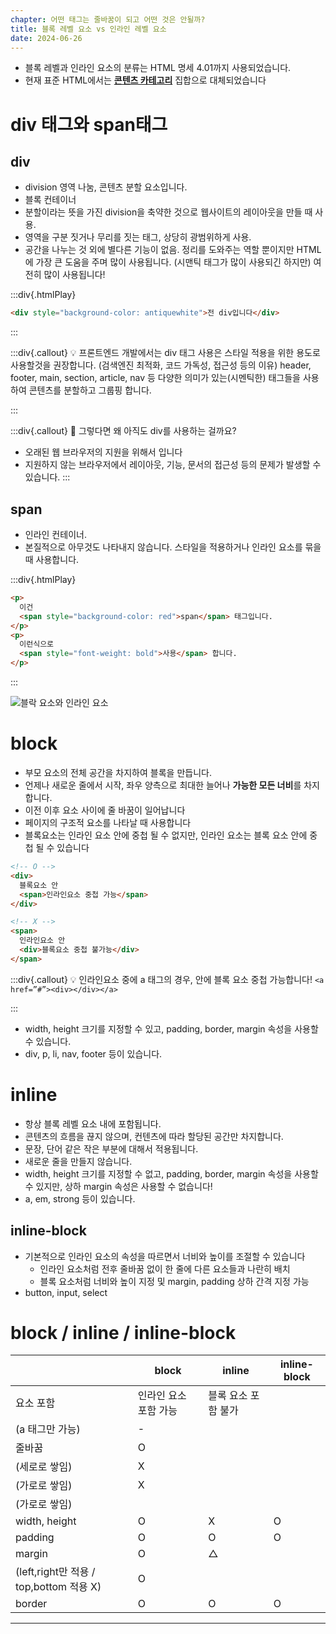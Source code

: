 ```yaml
---
chapter: 어떤 태그는 줄바꿈이 되고 어떤 것은 안될까?
title: 블록 레벨 요소 vs 인라인 레벨 요소
date: 2024-06-26
---
```


- 블록 레벨과 인라인 요소의 분류는 HTML 명세 4.01까지 사용되었습니다.
- 현재 표준 HTML에서는 **[콘텐츠 카테고리](https://www.notion.so/4ce6452741e3418ca0fa574b332e3f99?pvs=21)** 집합으로 대체되었습니다

# div 태그와 span태그

## div

- division 영역 나눔, 콘텐츠 분할 요소입니다.
- 블록 컨테이너
- 분할이라는 뜻을 가진 division을 축약한 것으로 웹사이트의 레이아웃을 만들 때 사용.
- 영역을 구분 짓거나 무리를 짓는 태그, 상당히 광범위하게 사용.
- 공간을 나누는 것 외에 별다른 기능이 없음. 정리를 도와주는 역할 뿐이지만 HTML에 가장 큰 도움을 주며 많이 사용됩니다. (시맨틱 태그가 많이 사용되긴 하지만) 여전히 많이 사용됩니다!

:::div{.htmlPlay}

```html
<div style="background-color: antiquewhite">전 div입니다</div>
```

:::

:::div{.callout}
💡 프론트엔드 개발에서는 div 태그 사용은 스타일 적용을 위한 용도로 사용할것을 권장합니다.
(검색엔진 최적화, 코드 가독성, 접근성 등의 이유)
header, footer, main, section, article, nav 등 다양한 의미가 있는(시멘틱한) 태그들을 사용하여 콘텐츠를 분할하고 그룹핑 합니다.

:::

:::div{.callout}
🤔 그렇다면 왜 아직도 div를 사용하는 걸까요?

- 오래된 웹 브라우저의 지원을 위해서 입니다
- 지원하지 않는 브라우저에서 레이아웃, 기능, 문서의 접근성 등의 문제가 발생할 수 있습니다.
  :::

## span

- 인라인 컨테이너.
- 본질적으로 아무것도 나타내지 않습니다. 스타일을 적용하거나 인라인 요소를 묶을 때 사용합니다.

:::div{.htmlPlay}

```html
<p>
  이건
  <span style="background-color: red">span</span> 태그입니다.
</p>
<p>
  이런식으로
  <span style="font-weight: bold">사용</span> 합니다.
</p>
```

:::

![블락 요소와 인라인 요소](/images/html-css/chapter03/block.png)

# block

- 부모 요소의 전체 공간을 차지하여 블록을 만듭니다.
- 언제나 새로운 줄에서 시작, 좌우 양측으로 최대한 늘어나 **가능한 모든 너비**를 차지합니다.
- 이전 이후 요소 사이에 줄 바꿈이 일어납니다
- 페이지의 구조적 요소를 나타날 때 사용합니다
- 블록요소는 인라인 요소 안에 중첩 될 수 없지만, 인라인 요소는 블록 요소 안에 중첩 될 수 있습니다

```html
<!-- O -->
<div>
  블록요소 안
  <span>인라인요소 중첩 가능</span>
</div>

<!-- X -->
<span>
  인라인요소 안
  <div>블록요소 중첩 불가능</div>
</span>
```

:::div{.callout}
💡 인라인요소 중에 a 태그의 경우, 안에 블록 요소 중첩 가능합니다!
`<a href=”#”><div></div></a>`

:::

- width, height 크기를 지정할 수 있고, padding, border, margin 속성을 사용할 수 있습니다.
- div, p, li, nav, footer 등이 있습니다.

# inline

- 항상 블록 레벨 요소 내에 포함됩니다.
- 콘텐츠의 흐름을 끊지 않으며, 컨텐츠에 따라 할당된 공간만 차지합니다.
- 문장, 단어 같은 작은 부분에 대해서 적용됩니다.
- 새로운 줄을 만들지 않습니다.
- width, height 크기를 지정할 수 없고, padding, border, margin 속성을 사용할 수 있지만, 상하 margin 속성은 사용할 수 없습니다!
- a, em, strong 등이 있습니다.

## inline-block

- 기본적으로 인라인 요소의 속성을 따르면서 너비와 높이를 조절할 수 있습니다
  - 인라인 요소처럼 전후 줄바꿈 없이 한 줄에 다른 요소들과 나란히 배치
  - 블록 요소처럼 너비와 높이 지정 및 margin, padding 상하 간격 지정 가능
- button, input, select

# block / inline / inline-block

|                                         | block                 | inline              | inline-block |
| --------------------------------------- | --------------------- | ------------------- | ------------ |
| 요소 포함                               | 인라인 요소 포함 가능 | 블록 요소 포함 불가 |
| (a 태그만 가능)                         | -                     |
| 줄바꿈                                  | O                     |
| (세로로 쌓임)                           | X                     |
| (가로로 쌓임)                           | X                     |
| (가로로 쌓임)                           |
| width, height                           | O                     | X                   | O            |
| padding                                 | O                     | O                   | O            |
| margin                                  | O                     | △                   |
| (left,right만 적용 / top,bottom 적용 X) | O                     |
| border                                  | O                     | O                   | O            |

---
